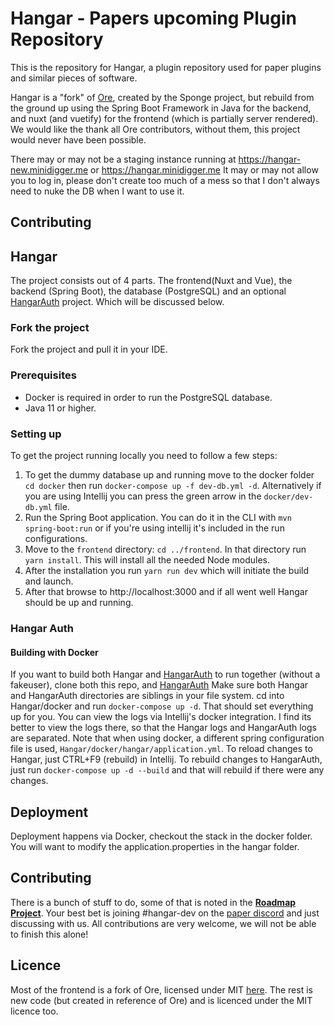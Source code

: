 # Hangar - Papers upcoming Plugin Repository

This is the repository for Hangar, a plugin repository used for paper plugins and similar pieces of software.

Hangar is a "fork" of [Ore](https://github.com/SpongePowered/Ore), created by the Sponge project, 
but rebuild from the ground up using the Spring Boot Framework in Java for the backend, and nuxt (and vuetify) for the frontend (which is partially server rendered).
We would like the thank all Ore contributors, without them, this project would never have been possible.

There may or may not be a staging instance running at https://hangar-new.minidigger.me or https://hangar.minidigger.me
It may or may not allow you to log in, please don't create too much of a mess so that I don't always need to nuke the DB when I want to use it.

## Contributing
## Hangar
The project consists out of 4 parts. The frontend(Nuxt and Vue), the backend (Spring Boot), the database (PostgreSQL) and an optional [HangarAuth] project.
Which will be discussed below.

### Fork the project
Fork the project and pull it in your IDE.
### Prerequisites
- Docker is required in order to run the PostgreSQL database.
- Java 11 or higher.
### Setting up
To get the project running locally you need to follow a few steps:
1. To get the dummy database up and running move to the docker folder `cd docker` then run `docker-compose up -f dev-db.yml -d`.
   Alternatively if you are using Intellij you can press the green arrow in the `docker/dev-db.yml` file.
2. Run the Spring Boot application. You can do it in the CLI with `mvn spring-boot:run` or if you're using intellij it's included in the run configurations.
3. Move to the `frontend` directory: `cd ../frontend`. In that directory run `yarn install`. This will install all the needed Node modules.
5. After the installation you run `yarn run dev` which will initiate the build and launch.
6. After that browse to http://localhost:3000 and if all went well Hangar should be up and running.

### Hangar Auth

#### Building with Docker
If you want to build both Hangar and [HangarAuth]
to run together (without a fakeuser), clone both this repo, and [HangarAuth]
Make sure both Hangar and HangarAuth directories are siblings in your file system. cd into Hangar/docker and run `docker-compose up -d`. That should set everything up for you. You can view the logs via Intellij's docker integration.
I find its better to view the logs there, so that the Hangar logs and HangarAuth logs are separated.
Note that when using docker, a different spring configuration file is used, `Hangar/docker/hangar/application.yml`. To reload changes to Hangar, just CTRL+F9 (rebuild) in Intellij. To rebuild changes to HangarAuth, just run `docker-compose up -d --build`
and that will rebuild if there were any changes.

## Deployment

Deployment happens via Docker, checkout the stack in the docker folder. You will want to modify the application.properties in the hangar folder.

## Contributing

There is a bunch of stuff to do, some of that is noted in the [**Roadmap Project**](https://github.com/PaperMC/Hangar/projects/1). 
Your best bet is joining #hangar-dev on the [paper discord](https://discord.gg/papermc) and just discussing with us.
All contributions are very welcome, we will not be able to finish this alone!

## Licence

Most of the frontend is a fork of Ore, licensed under MIT [here](https://github.com/SpongePowered/Ore/blob/staging/LICENSE.txt). 
The rest is new code (but created in reference of Ore) and is licenced under the MIT licence too.

[HangarAuth]: https://github.com/PaperMC/HangarAuth
